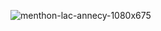 ![menthon-lac-annecy-1080x675](https://user-images.githubusercontent.com/93133836/213579870-71d26154-0456-4371-8238-edf2eaa2a188.jpg)

<!---
playerRC/playerRC is a ✨ special ✨ repository because its `README.md` (this file) appears on your GitHub profile.
You can click the Preview link to take a look at your changes.
--->
